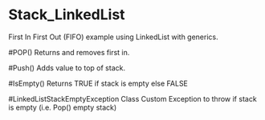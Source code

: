 # Stack_LinkedList
First In First Out (FIFO) example using LinkedList with generics.

#POP()
Returns and removes first in.

#Push()
Adds value to top of stack.

#IsEmpty()
Returns TRUE if stack is empty else FALSE

#LinkedListStackEmptyException Class
Custom Exception to throw if stack is empty (i.e. Pop() empty stack)
